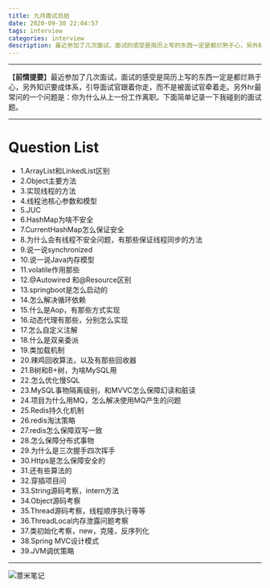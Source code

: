 ```yaml
---
title: 九月面试总结
date: 2020-09-30 22:04:57
tags: interview
categories: interview
description: 最近参加了几次面试，面试的感受是简历上写的东西一定是都烂熟于心，另外知识要成体系，引导面试官跟着你走，而不是被面试官牵着走。另外hr最常问的一个问题是：你为什么从上一份工作离职。下面简单记录一下我碰到的面试题。
---
```


---
【**前情提要**】最近参加了几次面试，面试的感受是简历上写的东西一定是都烂熟于心，另外知识要成体系，引导面试官跟着你走，而不是被面试官牵着走。另外hr最常问的一个问题是：你为什么从上一份工作离职。下面简单记录一下我碰到的面试题。

-----

# Question List 

- 1.ArrayList和LinkedList区别
- 2.Object主要方法
- 3.实现线程的方法
- 4.线程池核心参数和模型
- 5.JUC
- 6.HashMap为啥不安全
- 7.CurrentHashMap怎么保证安全
- 8.为什么会有线程不安全问题，有那些保证线程同步的方法
- 9.说一说synchronized
- 10.说一说Java内存模型
- 11.volatile作用那些
- 12.@Autowired 和@Resource区别
- 13.springboot是怎么启动的
- 14.怎么解决循环依赖
- 15.什么是Aop，有那些方式实现
- 16.动态代理有那些，分别怎么实现
- 17.怎么自定义注解
- 18.什么是双亲委派
- 19.类加载机制
- 20.辣鸡回收算法，以及有那些回收器
- 21.B树和B+树，为啥MySQL用
- 22.怎么优化慢SQL
- 23.MySQL事物隔离级别，和MVVC怎么保障幻读和脏读
- 24.项目为什么用MQ，怎么解决使用MQ产生的问题
- 25.Redis持久化机制
- 26.redis淘汰策略
- 27.redis怎么保障双写一致
- 28.怎么保障分布式事物
- 29.为什么是三次握手四次挥手
- 30.Https是怎么保障安全的
- 31.还有些算法的
- 32.穿插项目问
- 33.String源码考察，intern方法
- 34.Object源码考察
- 35.Thread源码考察，线程顺序执行等等
- 36.ThreadLocal内存泄露问题考察
- 37.类初始化考察，new，克隆，反序列化
- 38.Spring MVC设计模式
- 39.JVM调优策略

---

![薏米笔记](https://image.eelve.com/eblog/eblog-b269767ff45b4e01a1c380e38898c1c0.png)
